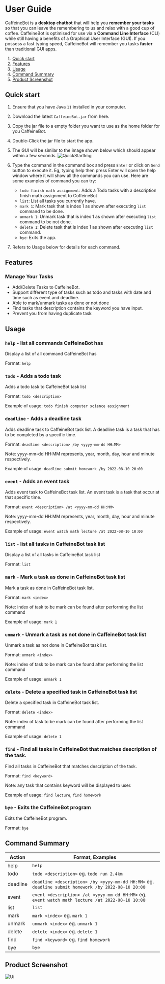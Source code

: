 # User Guide

CaffeineBot is a **desktop chatbot** that will help you **remember your tasks** so that you can leave the remembering to us and relax with a good cup of coffee. CaffeineBot is optimised for use via a **Command Line Interface** (CLI) while still having a benefits of a Graphical User Interface (GUI). If you possess a fast typing speed, CaffeineBot will remember you tasks **faster** than traditional GUI apps.

1. [Quick start](#quick-start)
2. [Features](#features)
3. [Usage](#usage)
4. [Command Summary](#command-summary)
5. [Product Screenshot](#product-screenshot)

## Quick start

1. Ensure that you have Java `11` installed in your computer.
2. Download the latest `CaffeineBot.jar` from here.
3. Copy the jar file to a empty folder you want to use as the home folder for you CaffeineBot.
4. Double-Click the jar file to start the app.
5. The GUI will be similar to the image shown below which should appear within a few seconds.
![QuickStartImg](QuickStartImg.png)
6. Type the command in the command box and press `Enter` or click on `Send` button to execute it. Eg, typing help then press Enter will open the help window where it will show all the commands you can use. 
Here are some examples of command you can try:

    - `todo finish math assignment`: Adds a Todo tasks with a description finish math assignment to CoffeineBot
    - `list`: List all tasks you currently have.
    - `mark 1`: Mark task that is index 1 as shown after executing `list` command to be done.
    - `unmark 1`: Unmark task that is index 1 as shown after executing `list` command to be not done.
    - `delete 1`: Delete task that is index 1 as shown after executing `list` command.
    - `bye`: Exits the app.
7. Refers to Usage below for details for each command.

## Features
### Manage Your Tasks
- Add/Delete Tasks to CaffeineBot.
- Support different type of tasks such as todo and tasks with date and time such as event and deadline.
- Able to mark/unmark tasks as done or not done
- Find tasks that description contains the keyword you have input.
- Prevent you from having duplicate task

## Usage
### `help` - list all commands CaffeineBot has
Display a list of all command CaffeineBot has

Format: `help`

### `todo` - Adds a todo task

Adds a todo task to CaffeineBot task list

Format: `todo <description>`

Example of usage: `todo finish computer science assignment`


### `deadline` - Adds a deadline task
Adds deadline task to CaffeineBot task list. A deadline task is a task that has to be completed by a specific time.

Format: `deadline <description> /by <yyyy-mm-dd HH:MM>`

Note: yyyy-mm-dd HH:MM represents, year, month, day, hour and minute respectively.

Example of usage: `deadline submit homework /by 2022-08-10 20:00`

### `event` - Adds an event task
Adds event task to CaffeineBot task list. An event task is a task that occur at that specific time.

Format: `event <description> /at <yyyy-mm-dd HH:MM>`

Note: yyyy-mm-dd HH:MM represents, year, month, day, hour and minute respectively.

Example of usage: `event watch math lecture /at 2022-08-10 10:00`

### `list` - list all tasks in CaffeineBot task list
Display a list of all tasks in CaffeineBot task list

Format: `list`

### `mark` - Mark a task as done in CaffeineBot task list
Mark a task as done in CaffeineBot task list. 

Format: `mark <index>`

Note: index of task to be mark can be found after performing the list command

Example of usage: `mark 1`

### `unmark` - Unmark a task as not done in CaffeineBot task list
Unmark a task as not done in CaffeineBot task list. 

Format: `unmark <index>`

Note: index of task to be mark can be found after performing the list command

Example of usage: `unmark 1`

### `delete` - Delete a specified task in CaffeineBot task list
Delete a specified task in CaffeineBot task list. 

Format: `delete <index>`

Note: index of task to be mark can be found after performing the list command

Example of usage: `delete 1`

### `find` - Find all tasks in CaffeineBot that matches description of the task.
Find all tasks in CaffeineBot that matches description of the task. 

Format: `find <keyword>`

Note: any task that contains keyword will be displayed to user.

Example of usage: `find lecture`, `find homework`

### `bye` - Exits the CaffeineBot program
Exits the CaffeineBot program. 

Format: `bye`


## Command Summary
| Action      | Format, Examples |
| ----------- | ----------- |
| help      | `help` |
| todo   | `todo <description>` eg. `todo run 2.4km` |
| deadline      | `deadline <description> /by <yyyy-mm-dd HH:MM>` eg. `deadline submit homework /by 2022-08-10 20:00` |
| event   | `event <description> /at <yyyy-mm-dd HH:MM>` eg. `event watch math lecture /at 2022-08-10 10:00` |
| list      | `list` |
| mark   | `mark <index>` eg. `mark 1` |
| unmark      | `unmark <index>` eg. `unmark 1` |
| delete | `delete <index>` eg. `delete 1` |
| find      | `find <keyword>` eg. `find homework` |
| bye | `bye`        |

## Product Screenshot
![Ui](Ui.png)

